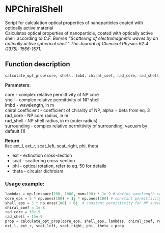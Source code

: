 # NPChiralShell
Script for calculation optical properties of nanoparticles coated with optically active material  
Calculates optical properties of nanoparticle, coated with
optically active shell, according to *C.F. Bohren "Scattering of electromagnetic waves by an optically active spherical shell." The Journal of Chemical Physics 62.4 (1975): 1566-1571.*

## Function description
```python
calculate_opt_prop(core, shell, lmbd, chiral_coef, rad_core, rad_shell, surrounding=1)
```

**Parameters:**  

core - complex relative permittivity of NP core  
shell - complex relative permittivity of NP shell  
lmbd - wavelength, in m  
chiral coefficient - coefficient of chirality of NP, alpha + beta from eq. 3  
rad_core - NP core radius, in m  
rad_shell - NP shell radius, in m (outer radius)  
surrounding - complex relative permittivity of surrounding, vacuum by default (1)  
    
**Return**  
list: ext_l, ext_r, scat_left, scat_right, phi, theta  
  * ext - extinction cross-section  
  * scat - scattering cross-section  
  * phi - optical rotation, refer to eq. 50 for details  
  * theta - circular dichroism  

### Usage example:
``` python
lambdas = np.linspace(200, 1000, num=100) * 1e-9 # define wavelength range in meters
core_eps = 5 * np.ones(100) + 1j * np.ones(100) # constant permittivity for NP core
shell_eps = 5 * np.ones(100) + 0j  # constant permittivity for NP surrounding
chiral_coef = 1e-8 
rad_core = 10e-9  
rad_shell = 15e-9  
prop = calculate_opt_prop(core_eps, shell_eps, lambdas, chiral_coef, rad_core, rad_shell)  
ext_l, ext_r, scat_left, scat_right, phi, theta = prop  
```